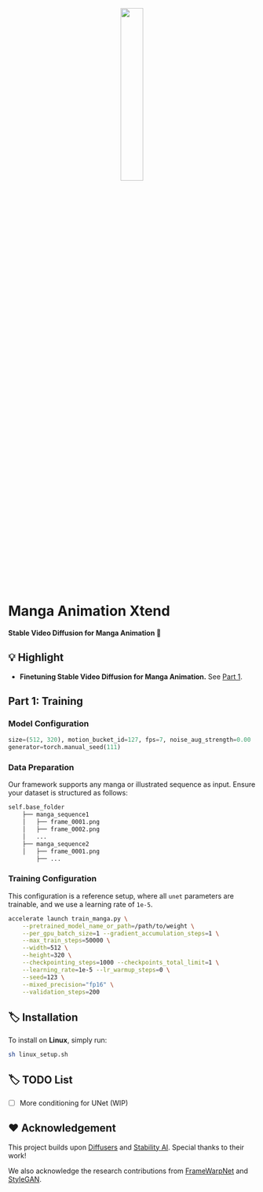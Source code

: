 <div align="center">
  <img src="./.asset/favicon.png" width="30%">
</div>

# Manga Animation Xtend

**Stable Video Diffusion for Manga Animation 🚀**

## :bulb: Highlight

- **Finetuning Stable Video Diffusion for Manga Animation.** See [Part 1](#part-1-training).


## Part 1: Training

### Model Configuration
```python
size=(512, 320), motion_bucket_id=127, fps=7, noise_aug_strength=0.00
generator=torch.manual_seed(111)
```

### Data Preparation
Our framework supports any manga or illustrated sequence as input. Ensure your dataset is structured as follows:
```bash
self.base_folder
    ├── manga_sequence1
    │   ├── frame_0001.png
    │   ├── frame_0002.png
    │   ...
    ├── manga_sequence2
    │   ├── frame_0001.png
        ├── ...
```
### Training Configuration
This configuration is a reference setup, where all `unet` parameters are trainable, and we use a learning rate of `1e-5`.
```bash
accelerate launch train_manga.py \
    --pretrained_model_name_or_path=/path/to/weight \
    --per_gpu_batch_size=1 --gradient_accumulation_steps=1 \
    --max_train_steps=50000 \
    --width=512 \
    --height=320 \
    --checkpointing_steps=1000 --checkpoints_total_limit=1 \
    --learning_rate=1e-5 --lr_warmup_steps=0 \
    --seed=123 \
    --mixed_precision="fp16" \
    --validation_steps=200
```



## :label: Installation
To install on **Linux**, simply run:
```bash
sh linux_setup.sh
```

## :label: TODO List

- [ ] More conditioning for UNet (WIP)


## :hearts: Acknowledgement

This project builds upon [Diffusers](https://github.com/huggingface/diffusers) and [Stability AI](https://github.com/Stability-AI/generative-models). Special thanks to their work!

We also acknowledge the research contributions from [FrameWarpNet](https://arxiv.org/abs/2402.01566) and [StyleGAN](https://github.com/NVlabs/stylegan3).


